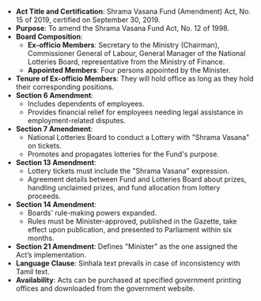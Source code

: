 - **Act Title and Certification**: Shrama Vasana Fund (Amendment) Act, No. 15 of 2019, certified on September 30, 2019.
- **Purpose**: To amend the Shrama Vasana Fund Act, No. 12 of 1998.
- **Board Composition**:
  - **Ex-officio Members**: Secretary to the Ministry (Chairman), Commissioner General of Labour, General Manager of the National Lotteries Board, representative from the Ministry of Finance.
  - **Appointed Members**: Four persons appointed by the Minister.
- **Tenure of Ex-officio Members**: They will hold office as long as they hold their corresponding positions.
- **Section 6 Amendment**:
  - Includes dependents of employees.
  - Provides financial relief for employees needing legal assistance in employment-related disputes.
- **Section 7 Amendment**:
  - National Lotteries Board to conduct a Lottery with "Shrama Vasana" on tickets.
  - Promotes and propagates lotteries for the Fund's purpose.
- **Section 13 Amendment**:
  - Lottery tickets must include the "Shrama Vasana" expression.
  - Agreement details between Fund and Lotteries Board about prizes, handling unclaimed prizes, and fund allocation from lottery proceeds.
- **Section 14 Amendment**:
  - Boards' rule-making powers expanded.
  - Rules must be Minister-approved, published in the Gazette, take effect upon publication, and presented to Parliament within six months.
- **Section 21 Amendment**: Defines "Minister" as the one assigned the Act’s implementation.
- **Language Clause**: Sinhala text prevails in case of inconsistency with Tamil text.
- **Availability**: Acts can be purchased at specified government printing offices and downloaded from the government website.